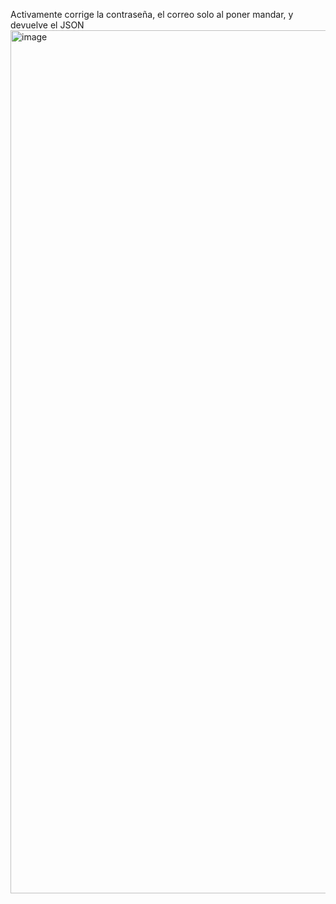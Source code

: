Activamente corrige la contraseña, el correo solo al poner mandar, y devuelve el JSON
<img width="1381" alt="image" src="https://github.com/user-attachments/assets/80a42647-2cc0-4121-8e75-4e1656350d9a" />
